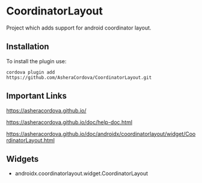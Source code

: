 # CoordinatorLayout

Project which adds support for android coordinator layout.

## Installation
To install the plugin use:

```
cordova plugin add https://github.com/AsheraCordova/CoordinatorLayout.git
```

## Important Links
https://asheracordova.github.io/

https://asheracordova.github.io/doc/help-doc.html

https://asheracordova.github.io/doc/androidx/coordinatorlayout/widget/CoordinatorLayout.html

## Widgets
* androidx.coordinatorlayout.widget.CoordinatorLayout
